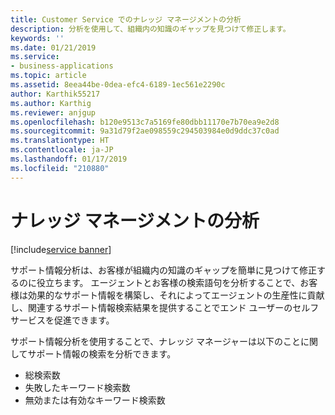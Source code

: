 ```yaml
---
title: Customer Service でのナレッジ マネージメントの分析
description: 分析を使用して、組織内の知識のギャップを見つけて修正します。
keywords: ''
ms.date: 01/21/2019
ms.service:
- business-applications
ms.topic: article
ms.assetid: 8eea44be-0dea-efc4-6189-1ec561e2290c
author: Karthik55217
ms.author: Karthig
ms.reviewer: anjgup
ms.openlocfilehash: b120e9513c7a5169fe80dbb11170e7b70ea9e2d8
ms.sourcegitcommit: 9a31d79f2ae098559c294503984e0d9ddc37c0ad
ms.translationtype: HT
ms.contentlocale: ja-JP
ms.lasthandoff: 01/17/2019
ms.locfileid: "210880"
---
```

#  <a name="knowledge-management-analytics"></a>ナレッジ マネージメントの分析
[!include[service banner](../../includes/service.md)]



サポート情報分析は、お客様が組織内の知識のギャップを簡単に見つけて修正するのに役立ちます。 エージェントとお客様の検索語句を分析することで、お客様は効果的なサポート情報を構築し、それによってエージェントの生産性に貢献し、関連するサポート情報検索結果を提供することでエンド ユーザーのセルフサービスを促進できます。

サポート情報分析を使用することで、ナレッジ マネージャーは以下のことに関してサポート情報の検索を分析できます。 

-  総検索数
-  失敗したキーワード検索数 
-  無効または有効なキーワード検索数  
